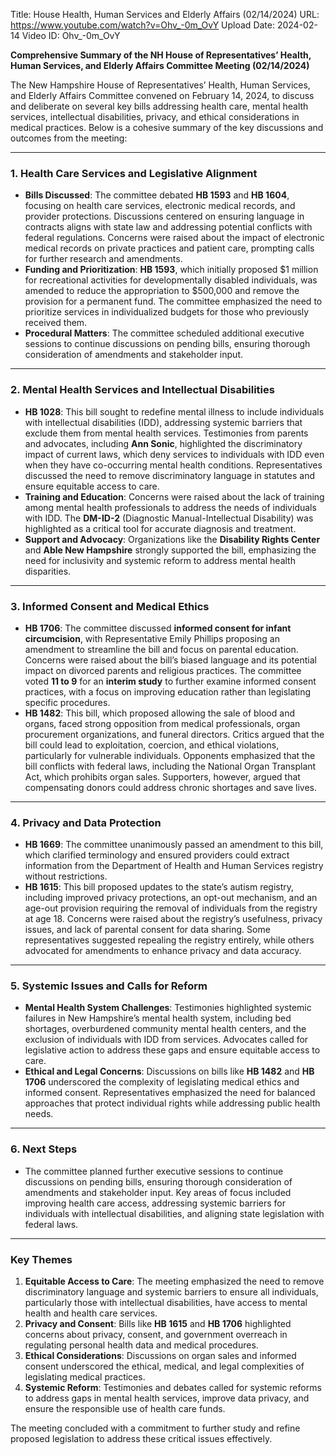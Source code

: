 Title: House Health, Human Services and Elderly Affairs (02/14/2024)
URL: https://www.youtube.com/watch?v=Ohv_-0m_OvY
Upload Date: 2024-02-14
Video ID: Ohv_-0m_OvY

**Comprehensive Summary of the NH House of Representatives’ Health, Human Services, and Elderly Affairs Committee Meeting (02/14/2024)**

The New Hampshire House of Representatives’ Health, Human Services, and Elderly Affairs Committee convened on February 14, 2024, to discuss and deliberate on several key bills addressing health care, mental health services, intellectual disabilities, privacy, and ethical considerations in medical practices. Below is a cohesive summary of the key discussions and outcomes from the meeting:

---

### **1. Health Care Services and Legislative Alignment**
- **Bills Discussed**: The committee debated **HB 1593** and **HB 1604**, focusing on health care services, electronic medical records, and provider protections. Discussions centered on ensuring language in contracts aligns with state law and addressing potential conflicts with federal regulations. Concerns were raised about the impact of electronic medical records on private practices and patient care, prompting calls for further research and amendments.
- **Funding and Prioritization**: **HB 1593**, which initially proposed $1 million for recreational activities for developmentally disabled individuals, was amended to reduce the appropriation to $500,000 and remove the provision for a permanent fund. The committee emphasized the need to prioritize services in individualized budgets for those who previously received them.
- **Procedural Matters**: The committee scheduled additional executive sessions to continue discussions on pending bills, ensuring thorough consideration of amendments and stakeholder input.

---

### **2. Mental Health Services and Intellectual Disabilities**
- **HB 1028**: This bill sought to redefine mental illness to include individuals with intellectual disabilities (IDD), addressing systemic barriers that exclude them from mental health services. Testimonies from parents and advocates, including **Ann Sonic**, highlighted the discriminatory impact of current laws, which deny services to individuals with IDD even when they have co-occurring mental health conditions. Representatives discussed the need to remove discriminatory language in statutes and ensure equitable access to care.
- **Training and Education**: Concerns were raised about the lack of training among mental health professionals to address the needs of individuals with IDD. The **DM-ID-2** (Diagnostic Manual-Intellectual Disability) was highlighted as a critical tool for accurate diagnosis and treatment.
- **Support and Advocacy**: Organizations like the **Disability Rights Center** and **Able New Hampshire** strongly supported the bill, emphasizing the need for inclusivity and systemic reform to address mental health disparities.

---

### **3. Informed Consent and Medical Ethics**
- **HB 1706**: The committee discussed **informed consent for infant circumcision**, with Representative Emily Phillips proposing an amendment to streamline the bill and focus on parental education. Concerns were raised about the bill’s biased language and its potential impact on divorced parents and religious practices. The committee voted **11 to 9** for an **interim study** to further examine informed consent practices, with a focus on improving education rather than legislating specific procedures.
- **HB 1482**: This bill, which proposed allowing the sale of blood and organs, faced strong opposition from medical professionals, organ procurement organizations, and funeral directors. Critics argued that the bill could lead to exploitation, coercion, and ethical violations, particularly for vulnerable individuals. Opponents emphasized that the bill conflicts with federal laws, including the National Organ Transplant Act, which prohibits organ sales. Supporters, however, argued that compensating donors could address chronic shortages and save lives.

---

### **4. Privacy and Data Protection**
- **HB 1669**: The committee unanimously passed an amendment to this bill, which clarified terminology and ensured providers could extract information from the Department of Health and Human Services registry without restrictions.
- **HB 1615**: This bill proposed updates to the state’s autism registry, including improved privacy protections, an opt-out mechanism, and an age-out provision requiring the removal of individuals from the registry at age 18. Concerns were raised about the registry’s usefulness, privacy issues, and lack of parental consent for data sharing. Some representatives suggested repealing the registry entirely, while others advocated for amendments to enhance privacy and data accuracy.

---

### **5. Systemic Issues and Calls for Reform**
- **Mental Health System Challenges**: Testimonies highlighted systemic failures in New Hampshire’s mental health system, including bed shortages, overburdened community mental health centers, and the exclusion of individuals with IDD from services. Advocates called for legislative action to address these gaps and ensure equitable access to care.
- **Ethical and Legal Concerns**: Discussions on bills like **HB 1482** and **HB 1706** underscored the complexity of legislating medical ethics and informed consent. Representatives emphasized the need for balanced approaches that protect individual rights while addressing public health needs.

---

### **6. Next Steps**
- The committee planned further executive sessions to continue discussions on pending bills, ensuring thorough consideration of amendments and stakeholder input. Key areas of focus included improving health care access, addressing systemic barriers for individuals with intellectual disabilities, and aligning state legislation with federal laws.

---

### **Key Themes**
1. **Equitable Access to Care**: The meeting emphasized the need to remove discriminatory language and systemic barriers to ensure all individuals, particularly those with intellectual disabilities, have access to mental health and health care services.
2. **Privacy and Consent**: Bills like **HB 1615** and **HB 1706** highlighted concerns about privacy, consent, and government overreach in regulating personal health data and medical procedures.
3. **Ethical Considerations**: Discussions on organ sales and informed consent underscored the ethical, medical, and legal complexities of legislating medical practices.
4. **Systemic Reform**: Testimonies and debates called for systemic reforms to address gaps in mental health services, improve data privacy, and ensure the responsible use of health care funds.

The meeting concluded with a commitment to further study and refine proposed legislation to address these critical issues effectively.